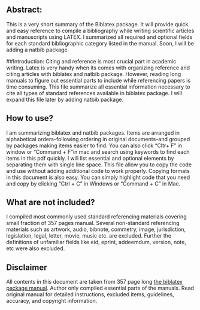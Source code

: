## Abstract:
This is a very short summary of the Biblatex package. It will provide quick and easy reference to compile a bibliography while writing scientific articles and manuscripts using LATEX. I summarized all required and optional fields for each standard bibliographic category listed in the manual. Soon, I will be adding a natbib package.

##Introduction:
Citing and reference is most crucial part in academic writing. Latex is very handy when its comes with organizing reference and citing articles with biblatex and natbib package. However, reading long manuals to figure out essential parts to include while referencing papers is time consuming. This file summarize all essential information necessary to cite all types of standard references available in biblatex package. I will expand this file later by adding natbib package.

## How to use?
I am summarizing biblatex and natbib packages. Items are arranged in alphabetical orders–following ordering in original documents–and grouped by packages making items easier to find. You can also click “Cltr+ F” in window or “Command + F”in mac and search using keywords to find each items in this pdf quickly. I will list essential and optional elements by separating them with single line space. This file allow you to copy the code and use without adding additional code to work properly. Copying formats in this document is also easy. You can simply highlight code that you need and copy by clicking “Ctrl + C” in Windows or “Command + C” in Mac.

## What are not included?
I compiled most commonly used standard referencing materials covering small fraction of 357 pages manual. Several non-standard referencing materials such as artwork, audio, bibnote, commetry, image, jurisdiction, legislation, legal, letter, movie, music etc. are excluded. Further the definitions of unfamiliar fields like eid, eprint, addeemdum, version, note, etc were also excluded.

## Disclaimer
All contents in this document are taken from 357 page long [the biblatex package manual]([url](https://mirrors.ibiblio.org/CTAN/macros/latex/contrib/biblatex/doc/biblatex.pdf)). Author only compiled essential parts of the manuals. Read original manual for detailed instructions, excluded items, guidelines, accuracy, and copyright information.
